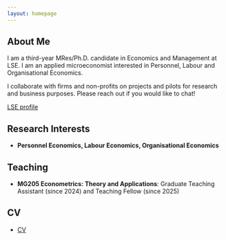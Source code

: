 ```yaml
---
layout: homepage
---
```


## About Me

I am a third-year MRes/Ph.D. candidate in Economics and Management at LSE. I am an applied microeconomist interested in Personnel, Labour and Organisational Economics.

I collaborate with firms and non-profits on projects and pilots for research and business purposes. Please reach out if you would like to chat!

<a href="https://www.lse.ac.uk/people/luca-barbato">LSE profile</a>

## Research Interests

- **Personnel Economics, Labour Economics, Organisational Economics**

## Teaching

- **MG205 Econometrics: Theory and Applications**: Graduate Teaching Assistant (since 2024) and Teaching Fellow (since 2025)

## CV
- <a href="https://barbatoluca.github.io/assets/files/Luca_Barbato_CV.pdf">CV</a>

